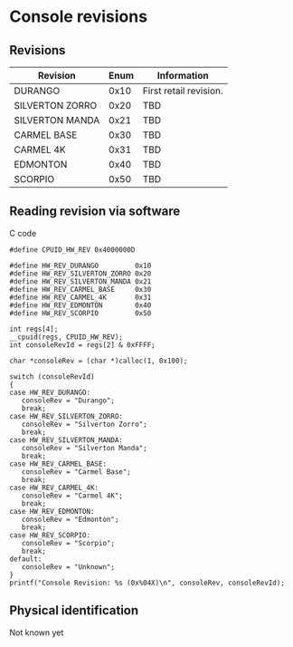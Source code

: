 <!-- TITLE: Console Revisions -->
<!-- SUBTITLE: A quick summary of Console Revisions -->

# Console revisions
## Revisions

| Revision        | Enum | Information            |
| --------------- | ---- | ---------------------- |
| DURANGO         | 0x10 | First retail revision. |
| SILVERTON ZORRO | 0x20 | TBD                    |
| SILVERTON MANDA | 0x21 | TBD                    |
| CARMEL BASE     | 0x30 | TBD                    |
| CARMEL 4K       | 0x31 | TBD                    |
| EDMONTON        | 0x40 | TBD                    |
| SCORPIO         | 0x50 | TBD                    |

## Reading revision via software

C code
```
#define CPUID_HW_REV 0x4000000D

#define HW_REV_DURANGO         0x10
#define HW_REV_SILVERTON_ZORRO 0x20
#define HW_REV_SILVERTON_MANDA 0x21
#define HW_REV_CARMEL_BASE     0x30
#define HW_REV_CARMEL_4K       0x31
#define HW_REV_EDMONTON        0x40
#define HW_REV_SCORPIO         0x50

int regs[4];
__cpuid(regs, CPUID_HW_REV);
int consoleRevId = regs[2] & 0xFFFF;

char *consoleRev = (char *)calloc(1, 0x100);

switch (consoleRevId)
{
case HW_REV_DURANGO:
   consoleRev = "Durango";
   break;
case HW_REV_SILVERTON_ZORRO:
   consoleRev = "Silverton Zorro";
   break;
case HW_REV_SILVERTON_MANDA:
   consoleRev = "Silverton Manda";
   break;
case HW_REV_CARMEL_BASE:
   consoleRev = "Carmel Base";
   break;
case HW_REV_CARMEL_4K:
   consoleRev = "Carmel 4K";
   break;
case HW_REV_EDMONTON:
   consoleRev = "Edmonton";
   break;
case HW_REV_SCORPIO:
   consoleRev = "Scorpio";
   break;
default:
   consoleRev = "Unknown";
}
printf("Console Revision: %s (0x%04X)\n", consoleRev, consoleRevId);
```

## Physical identification

Not known yet
